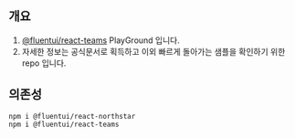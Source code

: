 ## 개요

1. [@fluentui/react-teams](https://github.com/OfficeDev/microsoft-teams-ui-component-library) PlayGround 입니다.
1. 자세한 정보는 공식문서로 획득하고 이외 빠르게 돌아가는 샘플을 확인하기 위한 repo 입니다.

## 의존성

```shell
npm i @fluentui/react-northstar
npm i @fluentui/react-teams
```
